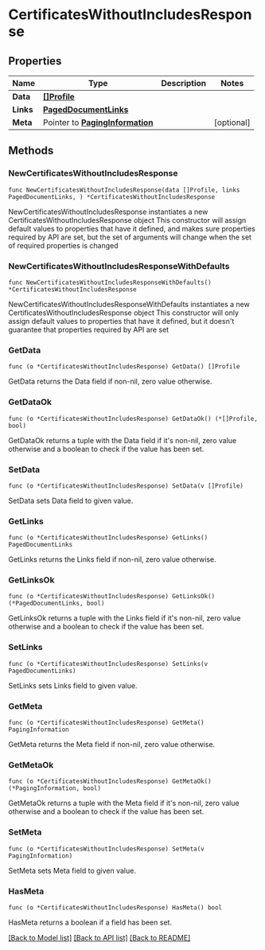 # CertificatesWithoutIncludesResponse

## Properties

Name | Type | Description | Notes
------------ | ------------- | ------------- | -------------
**Data** | [**[]Profile**](Profile.md) |  | 
**Links** | [**PagedDocumentLinks**](PagedDocumentLinks.md) |  | 
**Meta** | Pointer to [**PagingInformation**](PagingInformation.md) |  | [optional] 

## Methods

### NewCertificatesWithoutIncludesResponse

`func NewCertificatesWithoutIncludesResponse(data []Profile, links PagedDocumentLinks, ) *CertificatesWithoutIncludesResponse`

NewCertificatesWithoutIncludesResponse instantiates a new CertificatesWithoutIncludesResponse object
This constructor will assign default values to properties that have it defined,
and makes sure properties required by API are set, but the set of arguments
will change when the set of required properties is changed

### NewCertificatesWithoutIncludesResponseWithDefaults

`func NewCertificatesWithoutIncludesResponseWithDefaults() *CertificatesWithoutIncludesResponse`

NewCertificatesWithoutIncludesResponseWithDefaults instantiates a new CertificatesWithoutIncludesResponse object
This constructor will only assign default values to properties that have it defined,
but it doesn't guarantee that properties required by API are set

### GetData

`func (o *CertificatesWithoutIncludesResponse) GetData() []Profile`

GetData returns the Data field if non-nil, zero value otherwise.

### GetDataOk

`func (o *CertificatesWithoutIncludesResponse) GetDataOk() (*[]Profile, bool)`

GetDataOk returns a tuple with the Data field if it's non-nil, zero value otherwise
and a boolean to check if the value has been set.

### SetData

`func (o *CertificatesWithoutIncludesResponse) SetData(v []Profile)`

SetData sets Data field to given value.


### GetLinks

`func (o *CertificatesWithoutIncludesResponse) GetLinks() PagedDocumentLinks`

GetLinks returns the Links field if non-nil, zero value otherwise.

### GetLinksOk

`func (o *CertificatesWithoutIncludesResponse) GetLinksOk() (*PagedDocumentLinks, bool)`

GetLinksOk returns a tuple with the Links field if it's non-nil, zero value otherwise
and a boolean to check if the value has been set.

### SetLinks

`func (o *CertificatesWithoutIncludesResponse) SetLinks(v PagedDocumentLinks)`

SetLinks sets Links field to given value.


### GetMeta

`func (o *CertificatesWithoutIncludesResponse) GetMeta() PagingInformation`

GetMeta returns the Meta field if non-nil, zero value otherwise.

### GetMetaOk

`func (o *CertificatesWithoutIncludesResponse) GetMetaOk() (*PagingInformation, bool)`

GetMetaOk returns a tuple with the Meta field if it's non-nil, zero value otherwise
and a boolean to check if the value has been set.

### SetMeta

`func (o *CertificatesWithoutIncludesResponse) SetMeta(v PagingInformation)`

SetMeta sets Meta field to given value.

### HasMeta

`func (o *CertificatesWithoutIncludesResponse) HasMeta() bool`

HasMeta returns a boolean if a field has been set.


[[Back to Model list]](../README.md#documentation-for-models) [[Back to API list]](../README.md#documentation-for-api-endpoints) [[Back to README]](../README.md)


